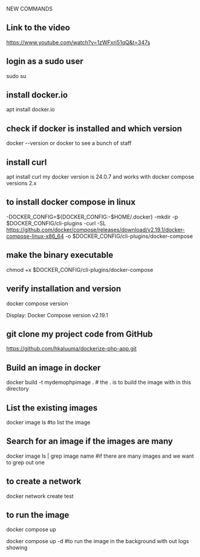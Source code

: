 NEW COMMANDS
## Link to the video
https://www.youtube.com/watch?v=1zWFxri51qQ&t=347s

## login as a sudo user
sudo su

## install docker.io
apt install docker.io

## check if docker is installed and which version
docker --version or docker to see a bunch of staff

## install curl
apt install curl
my docker version is 24.0.7 and works with docker compose versions 2.x

## to install docker compose in linux
-DOCKER_CONFIG=${DOCKER_CONFIG:-$HOME/.docker}
-mkdir -p $DOCKER_CONFIG/cli-plugins
-curl -SL https://github.com/docker/compose/releases/download/v2.19.1/docker-compose-linux-x86_64 -o $DOCKER_CONFIG/cli-plugins/docker-compose

## make the binary executable
chmod +x $DOCKER_CONFIG/cli-plugins/docker-compose

## verify installation and version
docker compose version

Display: Docker Compose version v2.19.1

## git clone my project code from GitHub
https://github.com/hkaluuma/dockerize-php-app.git

## Build an image in docker
docker build -t mydemophpimage . # the . is to build the image with in this directory

## List the existing images
docker image ls #to list the image

## Search for an image if the images are many
docker image ls | grep image name #if there are many images and we want to grep out one

## to create a network
docker network create test

## to run the image
docker compose up 

docker compose up -d #to run the image in the background with out logs showing